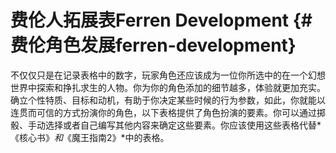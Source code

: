 # 费伦人拓展表Ferren Development {#费伦角色发展ferren-development}

不仅仅只是在记录表格中的数字，玩家角色还应该成为一位你所选中的在一个幻想世界中探索和挣扎求生的人物。你为你的角色添加的细节越多，体验就更加充实。确立个性特质、目标和动机，有助于你决定某些时候的行为参数，如此，你就能以连贯而可信的方式扮演你的角色，以下表格提供了角色扮演的要素。你可以通过掷骰、手动选择或者自己编写其他内容来确定这些要素。你应该使用这些表格代替*《核心书》*和*《魔王指南2》*中的表格。

 
